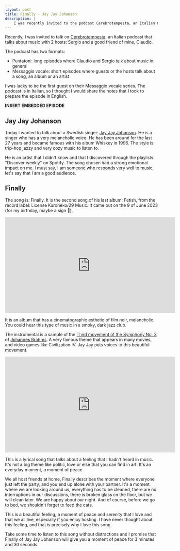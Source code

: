 ```yaml
---
layout: post
title: Finally - Jay Jay Johanson
description: |
    I was recently invited to the podcast Cerebrotempesta, an Italian music podcast. This is a translation of the episode where I talked about the song Finally from Jay Jay Johanson.
---
```



Recently, I was invited to talk on [Cerebrotempesta](https://www.cerebrotempesta.it/), an Italian podcast that talks about music with 2 hosts: Sergio and a good friend of mine, Claudio.

The podcast has two formats:
- Puntatoni: long episodes where Claudio and Sergio talk about music in general
- Messaggio vocale: short episodes where guests or the hosts talk about a song, an album or an artist

I was lucky to be the first guest on their Messaggio vocale series. The podcast is in Italian, so I thought I would share the notes that I took to prepare the episode in English.

**INSERT EMBEDDED EPISODE**

## Jay Jay Johanson

Today I wanted to talk about a Swedish singer: [Jay Jay Johanson](https://en.wikipedia.org/wiki/Jay-Jay_Johanson). He is a singer who has a very melancholic voice. He has been around for the last 27 years and became famous with his album Whiskey in 1996. The style is trip-hop jazzy and very cozy music to listen to.

He is an artist that I didn't know and that I discovered through the playlists "Discover weekly" on Spotify. The song chosen had a strong emotional impact on me.  I must say, I am someone who responds very well to music, let's say that I am a good audience.

## Finally

The song is: Finally. It is the second song of his last album: Fetish, from the record label: License Kuroneko/29 Music. It came out on the 9 of June 2023 (for my birthday, maybe a sign 🤔).

<iframe width="560" height="315" src="https://www.youtube.com/embed/imWkaXkPxGc?si=zCGbHz0FDuQ7OgKj" title="YouTube video player" frameborder="0" allow="accelerometer; autoplay; clipboard-write; encrypted-media; gyroscope; picture-in-picture; web-share" allowfullscreen></iframe>

It is an album that has a cinematographic esthetic of film noir, melancholic. You could hear this type of music in a smoky, dark jazz club.

The instrumental is a sample of the [Third movement of the Symphony No. 3](https://en.wikipedia.org/wiki/Symphony_No._3_(Brahms)) of [Johannes Brahms](https://en.wikipedia.org/wiki/Johannes_Brahms). A very famous theme that appears in many movies, and video games like Civilization IV. Jay Jay puts voices to this beautiful movement.

<iframe width="560" height="315" src="https://www.youtube.com/embed/2tB2SLLnPZg?si=DUqIcvNVROTKtbK9" title="YouTube video player" frameborder="0" allow="accelerometer; autoplay; clipboard-write; encrypted-media; gyroscope; picture-in-picture; web-share" allowfullscreen></iframe>

This is a lyrical song that talks about a feeling that I hadn't heard in music. It's not a big theme like politic, love or else that you can find in art. It's an everyday moment, a moment of peace.

We all host friends at home, Finally describes the moment where everyone just left the party, and you end up alone with your partner. It's a moment where we are looking around us, everything has to be cleaned, there are no interruptions in our discussions, there is broken glass on the floor, but we will clean later. We are happy about our night. And of course, before we go to bed, we shouldn't forget to feed the cats.

This is a beautiful feeling, a moment of peace and serenity that I love and that we all live, especially if you enjoy hosting. I have never thought about this feeling,  and that is precisely why I love this song.

Take some time to listen to this song without distractions and I promise that Finally of Jay Jay Johanson will give you a moment of peace for 3 minutes and 30 seconds.